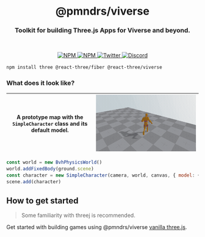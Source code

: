 <h1 align="center">@pmndrs/viverse</h1>
<h3 align="center">Toolkit for building Three.js Apps for Viverse and beyond.</h3>
<br/>

<p align="center">
  <a href="https://npmjs.com/package/@react-three/viverse" target="_blank">
    <img src="https://img.shields.io/npm/v/@react-three/viverse?style=flat&colorA=000000&colorB=000000" alt="NPM" />
  </a>
  <a href="https://npmjs.com/package/@react-three/viverse" target="_blank">
    <img src="https://img.shields.io/npm/dt/@react-three/viverse.svg?style=flat&colorA=000000&colorB=000000" alt="NPM" />
  </a>
  <a href="https://twitter.com/pmndrs" target="_blank">
    <img src="https://img.shields.io/twitter/follow/pmndrs?label=%40pmndrs&style=flat&colorA=000000&colorB=000000&logo=twitter&logoColor=000000" alt="Twitter" />
  </a>
  <a href="https://discord.gg/ZZjjNvJ" target="_blank">
    <img src="https://img.shields.io/discord/740090768164651008?style=flat&colorA=000000&colorB=000000&label=discord&logo=discord&logoColor=000000" alt="Discord" />
  </a>
</p>

```bash
npm install three @react-three/fiber @react-three/viverse
```

### What does it look like?

| A prototype map with the `SimpleCharacter` class and its default model. | ![render of the code below](../../docs/getting-started/basic-example.gif) |
| --------------------------------------------------------------------------- | --------------------------------------------------------------------- |

```jsx
const world = new BvhPhysicsWorld()
world.addFixedBody(ground.scene)
const character = new SimpleCharacter(camera, world, canvas, { model: { url: profile.activeAvatar?.vrmUrl } })
scene.add(character)
```

## How to get started

> Some familiarity with
> threej is recommended.

Get started with building games using @pmndrs/viverse [vanilla three.js](https://pmndrs.github.io/viverse/without-react).
